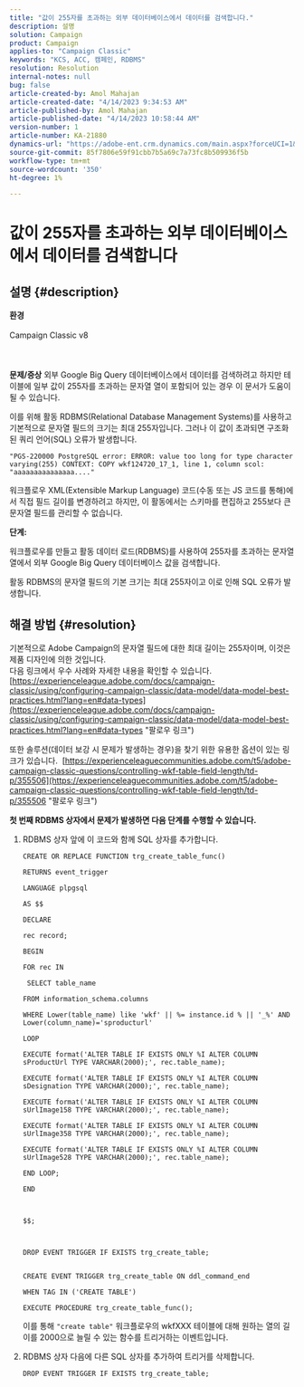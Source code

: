 ```yaml
---
title: "값이 255자를 초과하는 외부 데이터베이스에서 데이터를 검색합니다."
description: 설명
solution: Campaign
product: Campaign
applies-to: "Campaign Classic"
keywords: "KCS, ACC, 캠페인, RDBMS"
resolution: Resolution
internal-notes: null
bug: false
article-created-by: Amol Mahajan
article-created-date: "4/14/2023 9:34:53 AM"
article-published-by: Amol Mahajan
article-published-date: "4/14/2023 10:58:44 AM"
version-number: 1
article-number: KA-21880
dynamics-url: "https://adobe-ent.crm.dynamics.com/main.aspx?forceUCI=1&pagetype=entityrecord&etn=knowledgearticle&id=8b001c97-a7da-ed11-a7c7-6045bd006ce9"
source-git-commit: 85f7806e59f91cbb7b5a69c7a73fc8b509936f5b
workflow-type: tm+mt
source-wordcount: '350'
ht-degree: 1%

---
```


# 값이 255자를 초과하는 외부 데이터베이스에서 데이터를 검색합니다

## 설명 {#description}

<b>환경</b><br><br>Campaign Classic v8<br><br> <br><br><b>문제/증상</b>
외부 Google Big Query 데이터베이스에서 데이터를 검색하려고 하지만 테이블에 일부 값이 255자를 초과하는 문자열 열이 포함되어 있는 경우 이 문서가 도움이 될 수 있습니다.

이를 위해 활동 RDBMS(Relational Database Management Systems)를 사용하고 기본적으로 문자열 필드의 크기는 최대 255자입니다. 그러나 이 값이 초과되면 구조화된 쿼리 언어(SQL) 오류가 발생합니다.

`"PGS-220000 PostgreSQL error: ERROR: value too long for type character varying(255) CONTEXT: COPY wkf124720_17_1, line 1, column scol: "aaaaaaaaaaaaaaa...."`



워크플로우 XML(Extensible Markup Language) 코드(수동 또는 JS 코드를 통해)에서 직접 필드 길이를 변경하려고 하지만, 이 활동에서는 스키마를 편집하고 255보다 큰 문자열 필드를 관리할 수 없습니다.



<b>단계:</b>

워크플로우를 만들고 활동 데이터 로드(RDBMS)를 사용하여 255자를 초과하는 문자열 열에서 외부 Google Big Query 데이터베이스 값을 검색합니다.

활동 RDBMS의 문자열 필드의 기본 크기는 최대 255자이고 이로 인해 SQL 오류가 발생합니다.


## 해결 방법 {#resolution}

기본적으로 Adobe Campaign의 문자열 필드에 대한 최대 길이는 255자이며, 이것은 제품 디자인에 의한 것입니다.<br>
다음 링크에서 우수 사례와 자세한 내용을 확인할 수 있습니다.
[https://experienceleague.adobe.com/docs/campaign-classic/using/configuring-campaign-classic/data-model/data-model-best-practices.html?lang=en#data-types](https://experienceleague.adobe.com/docs/campaign-classic/using/configuring-campaign-classic/data-model/data-model-best-practices.html?lang=en#data-types "팔로우 링크")

또한 솔루션(데이터 보강 시 문제가 발생하는 경우)을 찾기 위한 유용한 옵션이 있는 링크가 있습니다. 
[https://experienceleaguecommunities.adobe.com/t5/adobe-campaign-classic-questions/controlling-wkf-table-field-length/td-p/355506](https://experienceleaguecommunities.adobe.com/t5/adobe-campaign-classic-questions/controlling-wkf-table-field-length/td-p/355506 "팔로우 링크")



<b>첫 번째 RDBMS 상자에서 문제가 발생하면 다음 단계를 수행할 수 있습니다.</b>



1. RDBMS 상자 앞에 이 코드와 함께 SQL 상자를 추가합니다.

   ```
   CREATE OR REPLACE FUNCTION trg_create_table_func()
   
   RETURNS event_trigger
   
   LANGUAGE plpgsql
   
   AS $$
   
   DECLARE
   
   rec record;
   
   BEGIN
   
   FOR rec IN
   
    SELECT table_name
   
   FROM information_schema.columns
   
   WHERE Lower(table_name) like 'wkf' || %= instance.id % || '_%' AND Lower(column_name)='sproducturl'
   
   LOOP
   
   EXECUTE format('ALTER TABLE IF EXISTS ONLY %I ALTER COLUMN sProductUrl TYPE VARCHAR(2000);', rec.table_name);
   
   EXECUTE format('ALTER TABLE IF EXISTS ONLY %I ALTER COLUMN sDesignation TYPE VARCHAR(2000);', rec.table_name);
   
   EXECUTE format('ALTER TABLE IF EXISTS ONLY %I ALTER COLUMN sUrlImage158 TYPE VARCHAR(2000);', rec.table_name);
   
   EXECUTE format('ALTER TABLE IF EXISTS ONLY %I ALTER COLUMN sUrlImage358 TYPE VARCHAR(2000);', rec.table_name);
   
   EXECUTE format('ALTER TABLE IF EXISTS ONLY %I ALTER COLUMN sUrlImage528 TYPE VARCHAR(2000);', rec.table_name);
   
   END LOOP;
   
   END
   
   
   
   $$;
   
   
   
   DROP EVENT TRIGGER IF EXISTS trg_create_table;
   
   
   CREATE EVENT TRIGGER trg_create_table ON ddl_command_end
   
   WHEN TAG IN ('CREATE TABLE')
   
   EXECUTE PROCEDURE trg_create_table_func();
   ```






   이를 통해 `"create table"` 워크플로우의 wkfXXX 테이블에 대해 원하는 열의 길이를 2000으로 늘릴 수 있는 함수를 트리거하는 이벤트입니다.
2. RDBMS 상자 다음에 다른 SQL 상자를 추가하여 트리거를 삭제합니다.

   `DROP EVENT TRIGGER IF EXISTS trg_create_table;`

